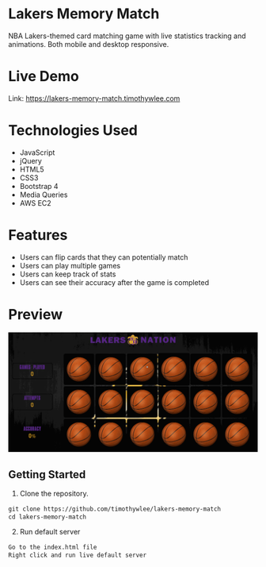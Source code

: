 # Lakers Memory Match
NBA Lakers-themed card matching game with live statistics tracking and animations.
Both mobile and desktop responsive.

# Live Demo
Link: https://lakers-memory-match.timothywlee.com

# Technologies Used
* JavaScript
* jQuery
* HTML5
* CSS3
* Bootstrap 4
* Media Queries
* AWS EC2

# Features
* Users can flip cards that they can potentially match
* Users can play multiple games
* Users can keep track of stats 
* Users can see their accuracy after the game is completed

# Preview
![preview image](lakers-memory-match-preview.gif)

## Getting Started
1. Clone the repository.
``` 
git clone https://github.com/timothywlee/lakers-memory-match
cd lakers-memory-match
```
2. Run default server 
```
Go to the index.html file
Right click and run live default server 
```
